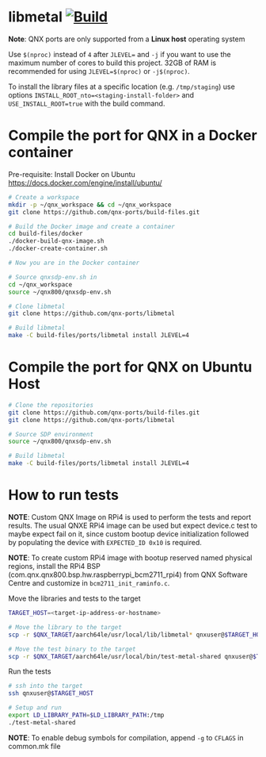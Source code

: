 # libmetal [![Build](https://github.com/qnx-ports/build-files/actions/workflows/libmetal.yml/badge.svg)](https://github.com/qnx-ports/build-files/actions/workflows/libmetal.yml)

**Note**: QNX ports are only supported from a **Linux host** operating system

Use `$(nproc)` instead of `4` after `JLEVEL=` and `-j` if you want to use the maximum number of cores to build this project.
32GB of RAM is recommended for using `JLEVEL=$(nproc)` or `-j$(nproc)`.

To install the library files at a specific location (e.g. `/tmp/staging`) use options `INSTALL_ROOT_nto=<staging-install-folder>` and `USE_INSTALL_ROOT=true` with the build command.

# Compile the port for QNX in a Docker container

Pre-requisite: Install Docker on Ubuntu https://docs.docker.com/engine/install/ubuntu/

```bash
# Create a workspace
mkdir -p ~/qnx_workspace && cd ~/qnx_workspace
git clone https://github.com/qnx-ports/build-files.git

# Build the Docker image and create a container
cd build-files/docker
./docker-build-qnx-image.sh
./docker-create-container.sh

# Now you are in the Docker container

# Source qnxsdp-env.sh in
cd ~/qnx_workspace
source ~/qnx800/qnxsdp-env.sh

# Clone libmetal
git clone https://github.com/qnx-ports/libmetal

# Build libmetal
make -C build-files/ports/libmetal install JLEVEL=4
```

# Compile the port for QNX on Ubuntu Host

```bash
# Clone the repositories
git clone https://github.com/qnx-ports/build-files.git
git clone https://github.com/qnx-ports/libmetal

# Source SDP environment
source ~/qnx800/qnxsdp-env.sh

# Build libmetal
make -C build-files/ports/libmetal install JLEVEL=4
```

# How to run tests

**NOTE**: Custom QNX Image on RPi4 is used to perform the tests and report results.
The usual QNXE RPi4 image can be used but expect device.c test to maybe expect fail on it, since custom bootup device initialization followed by populating the device with `EXPECTED_ID 0x10` is required.

**NOTE**: To create custom RPi4 image with bootup reserved named physical regions, install the RPi4 BSP (com.qnx.qnx800.bsp.hw.raspberrypi_bcm2711_rpi4) from QNX Software Centre and customize in `bcm2711_init_raminfo.c`.

Move the libraries and tests to the target

```bash
TARGET_HOST=<target-ip-address-or-hostname>

# Move the library to the target
scp -r $QNX_TARGET/aarch64le/usr/local/lib/libmetal* qnxuser@$TARGET_HOST:/tmp

# Move the test binary to the target
scp -r $QNX_TARGET/aarch64le/usr/local/bin/test-metal-shared qnxuser@$TARGET_HOST:/tmp
```

Run the tests

```bash
# ssh into the target
ssh qnxuser@$TARGET_HOST

# Setup and run
export LD_LIBRARY_PATH=$LD_LIBRARY_PATH:/tmp
./test-metal-shared
```

**NOTE**: To enable debug symbols for compilation, append `-g` to `CFLAGS` in common.mk file

